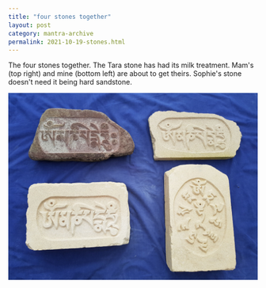 ```yaml
---
title: "four stones together"
layout: post
category: mantra-archive
permalink: 2021-10-19-stones.html
---
```


The four stones together. The Tara stone has had its milk treatment. Mam's (top right) and mine (bottom left) are about to get theirs. Sophie's stone doesn't need it being hard sandstone.

![Four together](/assets/images/mani/four-together.jpg)
